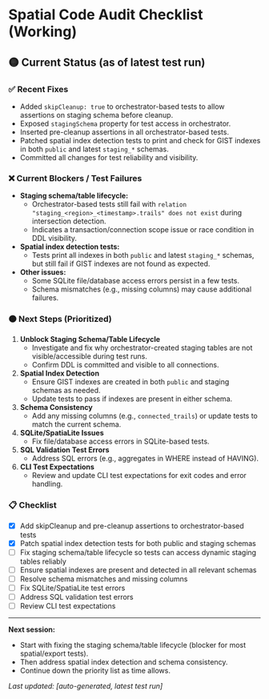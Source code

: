 # Spatial Code Audit Checklist (Working)

## 🟡 Current Status (as of latest test run)

### ✅ Recent Fixes
- Added `skipCleanup: true` to orchestrator-based tests to allow assertions on staging schema before cleanup.
- Exposed `stagingSchema` property for test access in orchestrator.
- Inserted pre-cleanup assertions in all orchestrator-based tests.
- Patched spatial index detection tests to print and check for GIST indexes in both `public` and latest `staging_*` schemas.
- Committed all changes for test reliability and visibility.

### ❌ Current Blockers / Test Failures
- **Staging schema/table lifecycle:**
  - Orchestrator-based tests still fail with `relation "staging_<region>_<timestamp>.trails" does not exist` during intersection detection.
  - Indicates a transaction/connection scope issue or race condition in DDL visibility.
- **Spatial index detection tests:**
  - Tests print all indexes in both `public` and latest `staging_*` schemas, but still fail if GIST indexes are not found as expected.
- **Other issues:**
  - Some SQLite file/database access errors persist in a few tests.
  - Schema mismatches (e.g., missing columns) may cause additional failures.

### 🟠 Next Steps (Prioritized)
1. **Unblock Staging Schema/Table Lifecycle**
   - Investigate and fix why orchestrator-created staging tables are not visible/accessible during test runs.
   - Confirm DDL is committed and visible to all connections.
2. **Spatial Index Detection**
   - Ensure GIST indexes are created in both `public` and staging schemas as needed.
   - Update tests to pass if indexes are present in either schema.
3. **Schema Consistency**
   - Add any missing columns (e.g., `connected_trails`) or update tests to match the current schema.
4. **SQLite/SpatiaLite Issues**
   - Fix file/database access errors in SQLite-based tests.
5. **SQL Validation Test Errors**
   - Address SQL errors (e.g., aggregates in WHERE instead of HAVING).
6. **CLI Test Expectations**
   - Review and update CLI test expectations for exit codes and error handling.

### 📋 Checklist
- [x] Add skipCleanup and pre-cleanup assertions to orchestrator-based tests
- [x] Patch spatial index detection tests for both public and staging schemas
- [ ] Fix staging schema/table lifecycle so tests can access dynamic staging tables reliably
- [ ] Ensure spatial indexes are present and detected in all relevant schemas
- [ ] Resolve schema mismatches and missing columns
- [ ] Fix SQLite/SpatiaLite test errors
- [ ] Address SQL validation test errors
- [ ] Review CLI test expectations

---

**Next session:**
- Start with fixing the staging schema/table lifecycle (blocker for most spatial/export tests).
- Then address spatial index detection and schema consistency.
- Continue down the priority list as time allows.

_Last updated: [auto-generated, latest test run]_ 